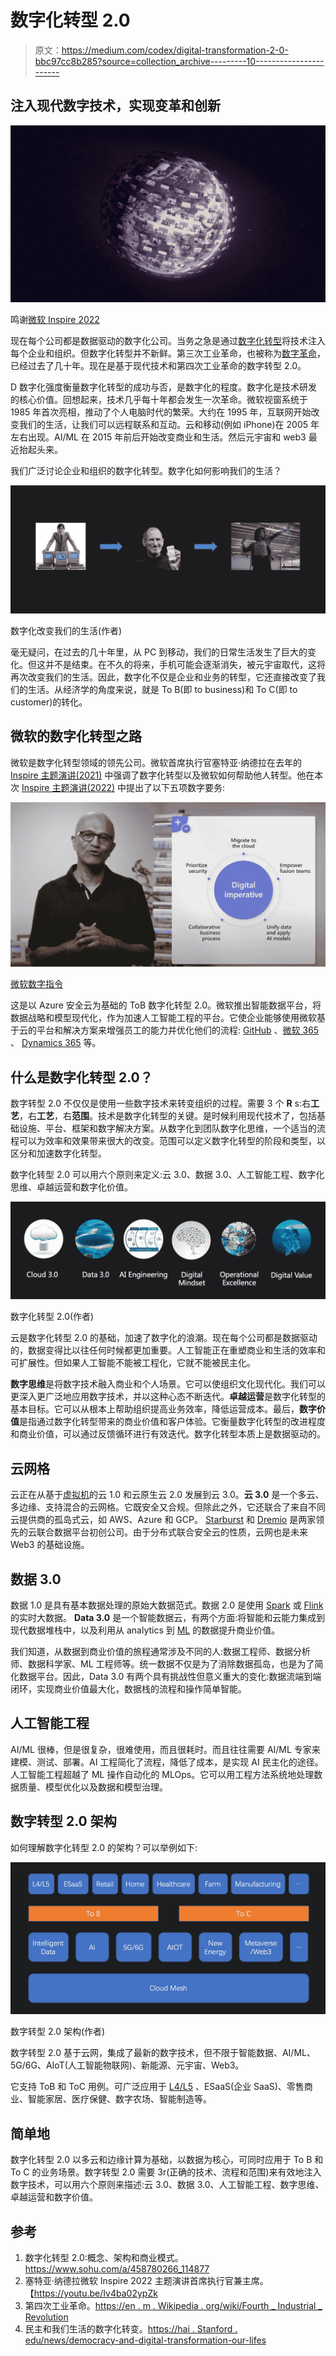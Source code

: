 # 数字化转型 2.0

> 原文：<https://medium.com/codex/digital-transformation-2-0-bbc97cc8b285?source=collection_archive---------10----------------------->

## 注入现代数字技术，实现变革和创新

![](img/4a0ffaf8d932fea1eb3701c09b7a7e32.png)

鸣谢[微软 Inspire 2022](https://youtu.be/Iv4ba02ypZk)

现在每个公司都是数据驱动的数字化公司。当务之急是通过[数字化转型](https://en.wikipedia.org/wiki/Digital_transformation)将技术注入每个企业和组织。但数字化转型并不新鲜。第三次工业革命，也被称为[数字革命](https://en.m.wikipedia.org/wiki/Digital_Revolution)，已经过去了几十年。现在是基于现代技术和第四次工业革命的数字转型 2.0。

D 数字化强度衡量数字化转型的成功与否，是数字化的程度。数字化是技术研发的核心价值。回想起来，技术几乎每十年都会发生一次革命。微软视窗系统于 1985 年首次亮相，推动了个人电脑时代的繁荣。大约在 1995 年，互联网开始改变我们的生活，让我们可以远程联系和互动。云和移动(例如 iPhone)在 2005 年左右出现。AI/ML 在 2015 年前后开始改变商业和生活。然后元宇宙和 web3 最近抬起头来。

我们广泛讨论企业和组织的数字化转型。数字化如何影响我们的生活？

![](img/3d1a49bfcb460a19fcbf3e5d46ada96f.png)

数字化改变我们的生活(作者)

毫无疑问，在过去的几十年里，从 PC 到移动，我们的日常生活发生了巨大的变化。但这并不是结束。在不久的将来，手机可能会逐渐消失，被元宇宙取代，这将再次改变我们的生活。因此，数字化不仅是企业和业务的转型，它还直接改变了我们的生活。从经济学的角度来说，就是 To B(即 to business)和 To C(即 to customer)的转化。

## 微软的数字化转型之路

微软是数字化转型领域的领先公司。微软首席执行官塞特亚·纳德拉在去年的 [Inspire 主题演讲(2021)](https://youtu.be/t1PAGcP9lhc) 中强调了数字化转型以及微软如何帮助他人转型。他在本次 [Inspire 主题演讲(2022)](https://youtu.be/Iv4ba02ypZk) 中提出了以下五项数字要务:

![](img/40ca925477bbe229c23159b4bc10b1f7.png)

[微软数字指令](https://youtu.be/Iv4ba02ypZk?t=200)

这是以 Azure 安全云为基础的 ToB 数字化转型 2.0。微软推出智能数据平台，将数据战略和模型现代化，作为加速人工智能工程的平台。它使企业能够使用微软基于云的平台和解决方案来增强员工的能力并优化他们的流程: [GitHub](https://github.com/enterprise) 、[微软 365](https://www.microsoft.com/en-us/microsoft-365) 、 [Dynamics 365](https://dynamics.microsoft.com/en-us/) 等。

## 什么是数字化转型 2.0？

数字转型 2.0 不仅仅是使用一些数字技术来转变组织的过程。需要 3 个 **R** s:右**工艺**，右**工艺**，右**范围**。技术是数字化转型的关键。是时候利用现代技术了，包括基础设施、平台、框架和数字解决方案。从数字化到团队数字化思维，一个适当的流程可以为效率和效果带来很大的改变。范围可以定义数字化转型的阶段和类型，以区分和加速数字化转型。

数字化转型 2.0 可以用六个原则来定义:云 3.0、数据 3.0、人工智能工程、数字化思维、卓越运营和数字化价值。

![](img/24bb1c76522f3f2c4e1ef8db90cb189c.png)

数字化转型 2.0(作者)

云是数字化转型 2.0 的基础，加速了数字化的浪潮。现在每个公司都是数据驱动的，数据变得比以往任何时候都更加重要。人工智能正在重塑商业和生活的效率和可扩展性。但如果人工智能不能被工程化，它就不能被民主化。

**数字思维**是将数字技术融入商业和个人场景。它可以使组织文化现代化。我们可以更深入更广泛地应用数字技术，并以这种心态不断迭代。**卓越运营**是数字化转型的基本目标。它可以从根本上帮助组织提高业务效率，降低运营成本。最后，**数字价值**是指通过数字化转型带来的商业价值和客户体验。它衡量数字化转型的改进程度和商业价值，可以通过反馈循环进行有效迭代。数字化转型本质上是数据驱动的。

## 云网格

云正在从基于[虚拟机](https://en.wikipedia.org/wiki/Virtual_machine)的云 1.0 和云原生云 2.0 发展到云 3.0。**云 3.0** 是一个多云、多边缘、支持混合的云网格。它既安全又合规。但除此之外，它还联合了来自不同云提供商的孤岛式云，如 AWS、Azure 和 GCP。 [Starburst](https://www.starburst.io) 和 [Dremio](https://www.dremio.com) 是两家领先的云联合数据平台初创公司。由于分布式联合安全云的性质，云网也是未来 Web3 的基础设施。

## 数据 3.0

数据 1.0 是具有基本数据处理的原始大数据范式。数据 2.0 是使用 [Spark](https://spark.apache.org) 或 [Flink](https://flink.apache.org) 的实时大数据。 **Data 3.0** 是一个智能数据云，有两个方面:将智能和云能力集成到现代数据堆栈中，以及利用从 analytics 到 [ML](https://en.wikipedia.org/wiki/Machine_learning) 的数据提升商业价值。

我们知道，从数据到商业价值的旅程通常涉及不同的人:数据工程师、数据分析师、数据科学家、ML 工程师等。统一数据不仅是为了消除数据孤岛，也是为了简化数据平台。因此，Data 3.0 有两个具有挑战性但意义重大的变化:数据流端到端闭环，实现商业价值最大化，数据栈的流程和操作简单智能。

## 人工智能工程

AI/ML 很棒，但是很复杂，很难使用，而且很耗时。而且往往需要 AI/ML 专家来建模、测试、部署。AI 工程简化了流程，降低了成本，是实现 AI 民主化的途径。人工智能工程超越了 ML 操作自动化的 MLOps。它可以用工程方法系统地处理数据质量、模型优化以及数据和模型治理。

## 数字转型 2.0 架构

如何理解数字化转型 2.0 的架构？可以举例如下:

![](img/4068ceaefd3222793a40a6f3570e0968.png)

数字转型 2.0 架构(作者)

数字转型 2.0 基于云网，集成了最新的数字技术，但不限于智能数据、AI/ML、5G/6G、AIoT(人工智能物联网)、新能源、元宇宙、Web3。

它支持 ToB 和 ToC 用例。可广泛应用于 [L4/L5](https://en.wikipedia.org/wiki/Self-driving_car) 、ESaaS(企业 SaaS)、零售商业、智能家居、医疗保健、数字农场、智能制造等。

## 简单地

数字化转型 2.0 以多云和边缘计算为基础，以数据为核心，可同时应用于 To B 和 To C 的业务场景。数字转型 2.0 需要 3r(正确的技术、流程和范围)来有效地注入数字技术，可以用六个原则来描述:云 3.0、数据 3.0、人工智能工程、数字思维、卓越运营和数字价值。

## 参考

1.  数字化转型 2.0:概念、架构和商业模式。https://www.sohu.com/a/458780266_114877
2.  塞特亚·纳德拉微软 Inspire 2022 主题演讲首席执行官兼主席。【https://youtu.be/Iv4ba02ypZk 
3.  第四次工业革命。[https://en . m . Wikipedia . org/wiki/Fourth _ Industrial _ Revolution](https://en.m.wikipedia.org/wiki/Fourth_Industrial_Revolution)
4.  民主和我们生活的数字化转变。[https://hai . Stanford . edu/news/democracy-and-digital-transformation-our-lifes](https://hai.stanford.edu/news/democracy-and-digital-transformation-our-lives)